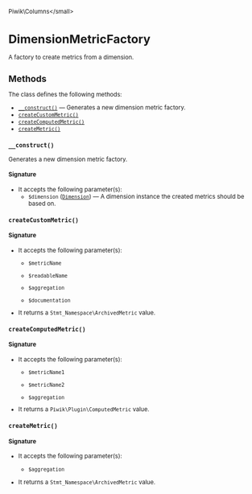 <small>Piwik\Columns\</small>

DimensionMetricFactory
======================

A factory to create metrics from a dimension.

Methods
-------

The class defines the following methods:

- [`__construct()`](#__construct) &mdash; Generates a new dimension metric factory.
- [`createCustomMetric()`](#createcustommetric)
- [`createComputedMetric()`](#createcomputedmetric)
- [`createMetric()`](#createmetric)

<a name="__construct" id="__construct"></a>
<a name="__construct" id="__construct"></a>
### `__construct()`

Generates a new dimension metric factory.

#### Signature

-  It accepts the following parameter(s):
    - `$dimension` ([`Dimension`](../../Piwik/Columns/Dimension.md)) &mdash;
       A dimension instance the created metrics should be based on.

<a name="createcustommetric" id="createcustommetric"></a>
<a name="createCustomMetric" id="createCustomMetric"></a>
### `createCustomMetric()`

#### Signature

-  It accepts the following parameter(s):
    - `$metricName`
      
    - `$readableName`
      
    - `$aggregation`
      
    - `$documentation`
      
- It returns a `Stmt_Namespace\ArchivedMetric` value.

<a name="createcomputedmetric" id="createcomputedmetric"></a>
<a name="createComputedMetric" id="createComputedMetric"></a>
### `createComputedMetric()`

#### Signature

-  It accepts the following parameter(s):
    - `$metricName1`
      
    - `$metricName2`
      
    - `$aggregation`
      
- It returns a `Piwik\Plugin\ComputedMetric` value.

<a name="createmetric" id="createmetric"></a>
<a name="createMetric" id="createMetric"></a>
### `createMetric()`

#### Signature

-  It accepts the following parameter(s):
    - `$aggregation`
      
- It returns a `Stmt_Namespace\ArchivedMetric` value.

